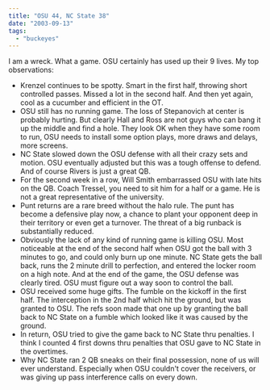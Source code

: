 ```yaml
---
title: "OSU 44, NC State 38"
date: "2003-09-13"
tags: 
  - "buckeyes"
---
```


I am a wreck. What a game. OSU certainly has used up their 9 lives. My top observations:

- Krenzel continues to be spotty. Smart in the first half, throwing short controlled passes. Missed a lot in the second half. And then yet again, cool as a cucumber and efficient in the OT.
- OSU still has no running game. The loss of Stepanovich at center is probably hurting. But clearly Hall and Ross are not guys who can bang it up the middle and find a hole. They look OK when they have some room to run, OSU needs to install some option plays, more draws and delays, more screens.
- NC State slowed down the OSU defense with all their crazy sets and motion. OSU eventually adjusted but this was a tough offense to defend. And of course Rivers is just a great QB.
- For the second week in a row, Will Smith embarrassed OSU with late hits on the QB. Coach Tressel, you need to sit him for a half or a game. He is not a great representative of the university.
- Punt returns are a rare breed without the halo rule. The punt has become a defensive play now, a chance to plant your opponent deep in their territory or even get a turnover. The threat of a big runback is substantially reduced.
- Obviously the lack of any kind of running game is killing OSU. Most noticeable at the end of the second half when OSU got the ball with 3 minutes to go, and could only burn up one minute. NC State gets the ball back, runs the 2 minute drill to perfection, and entered the locker room on a high note. And at the end of the game, the OSU defense was clearly tired. OSU must figure out a way soon to control the ball.
- OSU received some huge gifts. The fumble on the kickoff in the first half. The interception in the 2nd half which hit the ground, but was granted to OSU. The refs soon made that one up by granting the ball back to NC State on a fumble which looked like it was caused by the ground.
- In return, OSU tried to give the game back to NC State thru penalties. I think I counted 4 first downs thru penalties that OSU gave to NC State in the overtimes.
- Why NC State ran 2 QB sneaks on their final possession, none of us will ever understand. Especially when OSU couldn't cover the receivers, or was giving up pass interference calls on every down.
